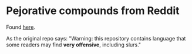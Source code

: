 # Pejorative compounds from Reddit

Found [here](https://github.com/colinmorris/pejorative-compounds).

As the original repo says: "Warning: this repository contains language that some readers may find **very offensive**, including slurs."

